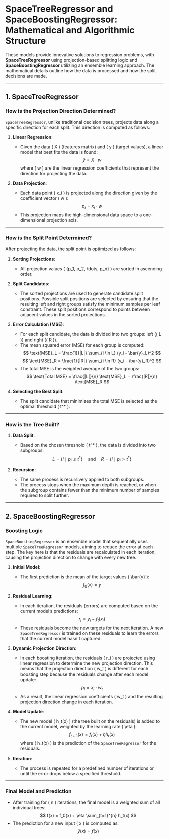 # **SpaceTreeRegressor and SpaceBoostingRegressor: Mathematical and Algorithmic Structure**

These models provide innovative solutions to regression problems, with **SpaceTreeRegressor** using projection-based splitting logic and **SpaceBoostingRegressor** utilizing an ensemble learning approach. The mathematical details outline how the data is processed and how the split decisions are made.

---

## **1. SpaceTreeRegressor**

### **How is the Projection Direction Determined?**

`SpaceTreeRegressor`, unlike traditional decision trees, projects data along a specific direction for each split. This direction is computed as follows:

1. **Linear Regression**:
   - Given the data \( X \) (features matrix) and \( y \) (target values), a linear model that best fits the data is found:
     $$
     \hat{y} = X \cdot w
     $$
     where \( w \) are the linear regression coefficients that represent the direction for projecting the data.

2. **Data Projection**:
   - Each data point \( x_i \) is projected along the direction given by the coefficient vector \( w \):
     $$
     p_i = x_i \cdot w
     $$
   - This projection maps the high-dimensional data space to a one-dimensional projection axis.

---

### **How is the Split Point Determined?**

After projecting the data, the split point is optimized as follows:

1. **Sorting Projections**:
   - All projection values \( \{p_1, p_2, \dots, p_n\} \) are sorted in ascending order.

2. **Split Candidates**:
   - The sorted projections are used to generate candidate split positions. Possible split positions are selected by ensuring that the resulting left and right groups satisfy the minimum samples per leaf constraint. These split positions correspond to points between adjacent values in the sorted projections.

3. **Error Calculation (MSE)**:
   - For each split candidate, the data is divided into two groups: left (\( L \)) and right (\( R \)).
   - The mean squared error (MSE) for each group is computed:
     $$
     \text{MSE}_L = \frac{1}{|L|} \sum_{i \in L} (y_i - \bar{y}_L)^2
     $$
     $$
     \text{MSE}_R = \frac{1}{|R|} \sum_{i \in R} (y_i - \bar{y}_R)^2
     $$
   - The total MSE is the weighted average of the two groups:
     $$
     \text{Total MSE} = \frac{|L|}{n} \text{MSE}_L + \frac{|R|}{n} \text{MSE}_R
     $$

4. **Selecting the Best Split**:
   - The split candidate that minimizes the total MSE is selected as the optimal threshold \( t^* \).

---

### **How is the Tree Built?**

1. **Data Split**:
   - Based on the chosen threshold \( t^* \), the data is divided into two subgroups:
     $$
     L = \{i \mid p_i \leq t^*\} \quad \text{and} \quad R = \{i \mid p_i > t^*\}
     $$

2. **Recursion**:
   - The same process is recursively applied to both subgroups.
   - The process stops when the maximum depth is reached, or when the subgroup contains fewer than the minimum number of samples required to split further.

---

## **2. SpaceBoostingRegressor**

### **Boosting Logic**

`SpaceBoostingRegressor` is an ensemble model that sequentially uses multiple `SpaceTreeRegressor` models, aiming to reduce the error at each step. The key here is that the residuals are recalculated in each iteration, causing the projection direction to change with every new tree.

1. **Initial Model**:
   - The first prediction is the mean of the target values \( \bar{y} \):
     $$
     f_0(x) = \bar{y}
     $$

2. **Residual Learning**:
   - In each iteration, the residuals (errors) are computed based on the current model’s predictions:
     $$
     r_i = y_i - f_t(x_i)
     $$
   - These residuals become the new targets for the next iteration. A new `SpaceTreeRegressor` is trained on these residuals to learn the errors that the current model hasn't captured.

3. **Dynamic Projection Direction**:
   - In each boosting iteration, the residuals \( r_i \) are projected using linear regression to determine the new projection direction. This means that the projection direction \( w_t \) is different for each boosting step because the residuals change after each model update:
     $$
     p_i = x_i \cdot w_t
     $$
   - As a result, the linear regression coefficients \( w_t \) and the resulting projection direction change in each iteration.

4. **Model Update**:
   - The new model \( h_t(x) \) (the tree built on the residuals) is added to the current model, weighted by the learning rate \( \eta \):
     $$
     f_{t+1}(x) = f_t(x) + \eta h_t(x)
     $$
     where \( h_t(x) \) is the prediction of the `SpaceTreeRegressor` for the residuals.

5. **Iteration**:
   - The process is repeated for a predefined number of iterations or until the error drops below a specified threshold.

---

### **Final Model and Prediction**

- After training for \( n \) iterations, the final model is a weighted sum of all individual trees:
  $$
  f(x) = f_0(x) + \eta \sum_{t=1}^{n} h_t(x)
  $$
- The prediction for a new input \( x \) is computed as:
  $$
  \hat{y}(x) = f(x)
  $$

